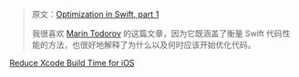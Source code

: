 > 原文：[Optimization in Swift, part 1](https://trycombine.com/posts/swift-performance-concurrency-1/)
>
> 我很喜欢 [Marin Todorov](https://www.avanderlee.com/sendy/l/TxYnAhdrRu6nh5FxOvw5PQ/mK892jU2LrPkU2GIkRBwm2WQ/CCNxXDnD0JDAYr9oKzFGMA) 的这篇文章，因为它既涵盖了衡量 Swift 代码性能的方法，也很好地解释了为什么以及何时应该开始优化代码。



[Reduce Xcode Build Time for iOS](https://blog.devgenius.io/reduce-xcode-build-time-for-ios-bf43d3ca4ab8)

